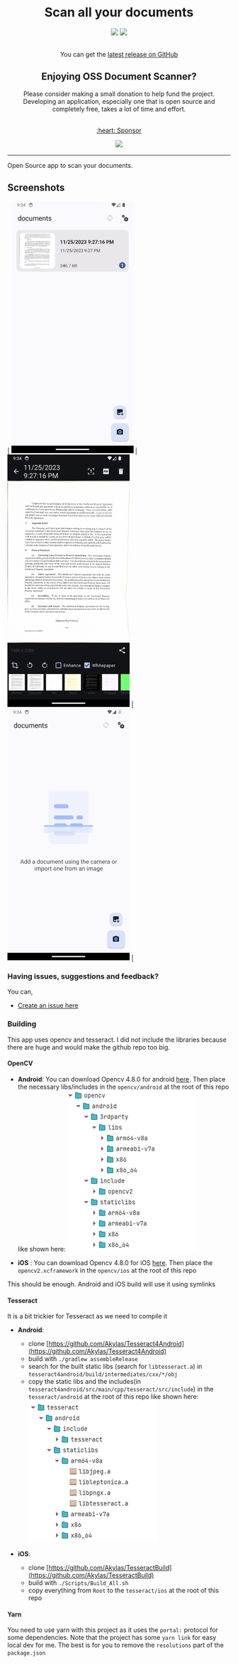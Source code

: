 <!-- <p align="center"><img src="fastlane/metadata/android/en-US/images/featureGraphic.png" width="100%"></a></p> -->

<h1 align="center">Scan all your documents</h1>
<p align="center">
  <a href="https://github.com/Akylas/com.akylas.documentscanner" alt="License"><img src="https://img.shields.io/badge/License-MIT-blue.svg"/></a>
 <a href="https://github.com/Akylas/com.akylas.documentscanner/releases" alt="Release version"><img src="https://img.shields.io/github/v/release/com.akylas.documentscanner?color=ff5200"/></a>
<p align="center">
<br>You can get the <a href="https://github.com/com.akylas.documentscanner/releases/latest">latest release on GitHub</a>
</p>
<div align="center">
<!-- <a href="https://apt.izzysoft.de/packages/com.akylas.weather/"><img src="https://gitlab.com/IzzyOnDroid/repo/-/raw/master/assets/IzzyOnDroid.png" height="80"></a>
</div> -->
</div>
<h2 align="center">Enjoying OSS Document Scanner?</h2>
<p align="center">Please consider making a small donation to help fund the project. Developing an application, especially one that is open source and completely free, takes a lot of time and effort.
<br>
<br>
<div align="center">
<a href="https://github.com/sponsors/farfromrefug">:heart: Sponsor</a>
</div>
<p align="center">
  <a href="https://cdn.jsdelivr.net/gh/farfromrefug/static/sponsors.svg">
	<img src='https://cdn.jsdelivr.net/gh/farfromrefug/static/sponsors.svg'/>
  </a>
</p>
<hr>

Open Source app to scan your documents.

## Screenshots

| <img src="fastlane/metadata/com.akylas.documentscanner/android/en-US/images/phoneScreenshots/1_en-US.png" width=276> | <img src="fastlane/metadata/com.akylas.documentscanner/android/en-US/images/phoneScreenshots/2_en-US.png" width=276> | <img src="fastlane/metadata/com.akylas.documentscanner/android/en-US/images/phoneScreenshots/3_en-US.png" width=276> |

### Having issues, suggestions and feedback?

You can,
- [Create an issue here](https://github.com/Akylas/com.akylas.documentscanner/issues)

### Building

This app uses opencv and tesseract. I did not include the libraries because there are huge and would make the github repo too big.

#### OpenCV

* **Android**:
You can download Opencv 4.8.0 for android [here](https://github.com/nihui/opencv-mobile/releases/latest/download/opencv-mobile-4.8.1-apple.zip).
Then place the necessary libs/includes in the `opencv/android` at the root of this repo like shown here:
![opencv directory structure](images/opencv_structure.png)

* **iOS** :
You can download Opencv 4.8.0 for iOS [here](https://github.com/opencv/opencv/releases/download/4.8.0/opencv-4.8.0-ios-framework.zip).
Then place the `opencv2.xcframework` in the `opencv/ios` at the root of this repo

This should be enough. Android and iOS build will use it using symlinks

#### Tesseract
It is a bit trickier for Tesseract as we need to compile it 

* **Android**:
    - clone [https://github.com/Akylas/Tesseract4Android](https://github.com/Akylas/Tesseract4Android)
    - build with `./gradlew assembleRelease`
    - search for the built static libs (search for `libtesseract.a`) in `tesseract4android/build/intermediates/cxx/*/obj`
    - copy the static libs and the includes(in `tesseract4android/src/main/cpp/tesseract/src/include`) in the `tesseract/android` at the root of this repo like shown here:
![opencv directory structure](images/tesseract_structure.png)

* **iOS**:
    - clone [https://github.com/Akylas/TesseractBuild](https://github.com/Akylas/TesseractBuild)
    - build with `./Scripts/Build_All.sh`
    - copy everything from `Root` to the `tesseract/ios` at the root of this repo

#### Yarn

You need to use yarn with this project as it uses the `portal:` protocol for some dependencies.
Note that the project has some `yarn link` for easy local dev for me. The best is for you to remove the `resolutions` part of the `package.json`
